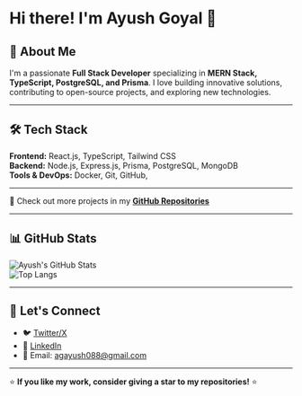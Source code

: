 # Hi there! I'm Ayush Goyal 👋


## 🚀 About Me

I'm a passionate **Full Stack Developer** specializing in **MERN Stack, TypeScript, PostgreSQL, and Prisma**. I love building innovative solutions, contributing to open-source projects, and exploring new technologies. 


---

## 🛠️ Tech Stack

**Frontend:** React.js, TypeScript, Tailwind CSS  
**Backend:** Node.js, Express.js, Prisma, PostgreSQL, MongoDB  
**Tools & DevOps:** Docker, Git, GitHub,


---

📌 Check out more projects in my **[GitHub Repositories](https://github.com/agayushh)**

---

## 📊 GitHub Stats

![Ayush's GitHub Stats](https://github-readme-stats.vercel.app/api?username=agayushh&show_icons=true&theme=radical)  
![Top Langs](https://github-readme-stats.vercel.app/api/top-langs/?username=agayushh&layout=compact&theme=radical)

---

## 🤝 Let's Connect

- 🐦 [Twitter/X](https://twitter.com/agayushh)  
- 💼 [LinkedIn](https://www.linkedin.com/in/-ayushgoyal/)  
- 📩 Email: agayush088@gmail.com  

---

⭐ **If you like my work, consider giving a star to my repositories!** ⭐
